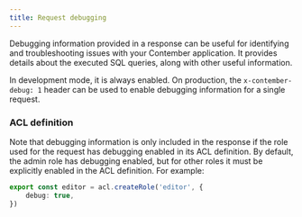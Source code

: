 ```yaml
---
title: Request debugging
---
```


Debugging information provided in a response can be useful for identifying and troubleshooting issues with your Contember application. It provides details about the executed SQL queries, along with other useful information.

In development mode, it is always enabled. On production, the `x-contember-debug: 1` header can be used to enable debugging information for a single request.

### ACL definition

Note that debugging information is only included in the response if the role used for the request has debugging enabled in its ACL definition. By default, the admin role has debugging enabled, but for other roles it must be explicitly enabled in the ACL definition. For example:

```typescript
export const editor = acl.createRole('editor', {
	debug: true,
})
```
